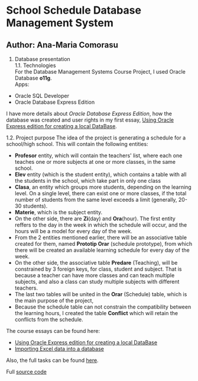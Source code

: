 # School Schedule Database Management System

## Author: Ana-Maria Comorasu

1. Database presentation  
  1.1. Technologies  
For the Database Management Systems Course Project, I used Oracle Database **o11g**.  
  Apps:
  * Oracle SQL Developer
  * Oracle Database Express Edition  
     
 I have more details about _Oracle Database Express Edition_, how the database was created and user rights in my first essay, [Using Oracle Express edition for creating a local DataBase](https://github.com/anacomo/SchoolScheduleDB/blob/main/Comorasu_Ana-Maria_Referat_Curs.pdf).
 
  1.2. Project purpose
The idea of the project is generating a schedule for a school/high school. This will contain the following entities:
* **Profesor** entity, which will contain the teachers' list, where each one teaches one or more subjects at one or more classes, in the same school.
* **Elev** entity (which is the student entity), which contains a table with all the students in the school, which take part in only one class
* **Clasa**, an entity which groups more students, depending on the learning level. On a single level, there can exist one or more classes, if the total number of students from the same level exceeds a limit (generally, 20-30 students).
* **Materie**, which is the subject entity.
* On the other side, there are **Zi**(day) and **Ora**(hour). The first entity reffers to the day in the week in which the schedule will occur, and the hours will be a model for every day of the week.
* From the 2 entities mentioned earlier, there will be an associative table created for them, named **Prototip Orar** (schedule prototype), from which there will be created an available learning schedule for every day of the week.
* On the other side, the associative table **Predare** (Teaching), will be constrained by 3 foreign keys, for class, student and subject. That is because a teacher can have more classes and can teach multiple subjects, and also a class can study multiple subjects with different teachers.
* The last two tables will be united in the **Orar** (Schedule) table, which is the main purpose of the project,
* Because the schedule table can not constrain the compatibility between the learning hours, I created the table **Conflict** which will retain the conflicts from the schedule.


The course essays can be found here:
* [Using Oracle Express edition for creating a local DataBase](https://github.com/anacomo/SchoolScheduleDB/blob/main/Comorasu_Ana-Maria_Referat_Curs.pdf)
* [Importing Excel data into a database](https://github.com/anacomo/SchoolScheduleDB/blob/main/Comorasu_Ana-Maria_referat2_curs.pdf)

Also, the full tasks can be found
[here](https://github.com/anacomo/SchoolScheduleDB/blob/main/234_Comorasu_Ana-Maria_Proiect.pdf).

Full [source code](https://github.com/anacomo/SchoolScheduleDB/blob/main/234_Comorasu_Ana-Maria_Sursa.sql)

